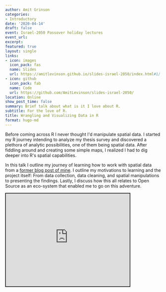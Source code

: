 ```yaml
---
author: Amit Grinson
categories:
- Introductory
date: '2020-04-14'
draft: false
event: Israel-2050 Passover holiday lectures
event_url:
excerpt: 
featured: true
layout: single
links:
- icon: images
  icon_pack: fas
  name: Slides
  url: https://amitlevinson.github.io/slides-israel-2050/index.html#1/
- icon: github
  icon_pack: fab
  name: Code
  url: https://github.com/AmitLevinson/slides-israel-2050/
location: Online
show_post_time: false
summary: Brief talk about what is it I love about R.
subtitle: For the love of R.
title: Wrangling and Visualizing Data in R
format: hugo-md
---
```




<script src="index_files/libs/fitvids-2.1.1/fitvids.min.js"></script>


Before coming across R I never thought I'd manipulate spatial data. I started my R journey intending to analyze my thesis survey and discovered a plethora of analytic possibilities, one of them being spatial data. After fiddling around and creating some simple maps, I realized I had to dig deeper into R's spatial capabilities.

In this talk I outline my journey of learning how to work with spatial data from a [former blog post of mine](https://amitlevinson.com/blog/exploring-ice-cream-locations/). I outline my motivations to learning and the project itself: From data collection, data cleaning, and spatial manipulations to presenting the findings. Lastly, I discuss how this all relates to Open Source as an eco-system that enabled me to go on this adventure.

<div class="shareagain" style="min-width:300px;margin:1em auto;">
<iframe src="https://amitlevinson.github.io/slides-israel-2050/index.html#1/" width="400" height="300" style="border:2px solid currentColor;" loading="lazy" allowfullscreen></iframe>
<script>fitvids('.shareagain', {players: 'iframe'});</script>
</div>
